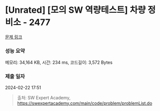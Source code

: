 # [Unrated] [모의 SW 역량테스트] 차량 정비소 - 2477 

[문제 링크](https://swexpertacademy.com/main/code/problem/problemDetail.do?contestProbId=AV6c6bgaIuoDFAXy) 

### 성능 요약

메모리: 34,164 KB, 시간: 234 ms, 코드길이: 3,572 Bytes

### 제출 일자

2024-02-22 17:51



> 출처: SW Expert Academy, https://swexpertacademy.com/main/code/problem/problemList.do